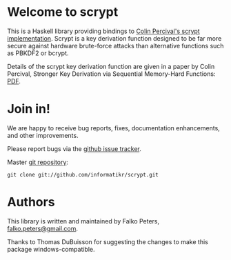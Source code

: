 # Welcome to scrypt

This is a Haskell library providing bindings to [Colin Percival's scrypt implementation](http://www.tarsnap.com/scrypt.html). Scrypt is a key derivation function designed to be far more secure against hardware brute-force attacks than alternative functions such as PBKDF2 or bcrypt.

Details of the scrypt key derivation function are given in a paper by Colin Percival, Stronger Key Derivation via Sequential Memory-Hard Functions: [PDF](http://www.tarsnap.com/scrypt/scrypt-slides.pdf).

# Join in!

We are happy to receive bug reports, fixes, documentation enhancements, and other improvements.

Please report bugs via the [github issue tracker](http://github.com/informatikr/scrypt/issues).

Master [git repository](http://github.com/informatikr/scrypt):

    git clone git://github.com/informatikr/scrypt.git

# Authors

This library is written and maintained by Falko Peters, <falko.peters@gmail.com>.

Thanks to Thomas DuBuisson for suggesting the changes to make this package windows-compatible.
